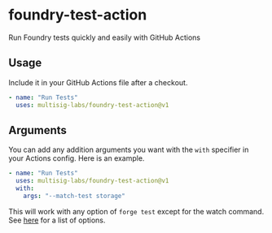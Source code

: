 # foundry-test-action
Run Foundry tests quickly and easily with GitHub Actions

## Usage

Include it in your GitHub Actions file after a checkout.

```yaml
- name: "Run Tests"
  uses: multisig-labs/foundry-test-action@v1
```

## Arguments
You can add any addition arguments you want with the `with` specifier in your Actions config. Here is an example.
```yaml
- name: "Run Tests"
  uses: multisig-labs/foundry-test-action@v1
  with:
    args: "--match-test storage"
```

This will work with any option of `forge test` except for the watch command. See [here](https://book.getfoundry.sh/reference/forge/forge-test.html) for a list of options.
